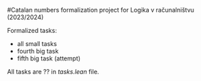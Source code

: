 #Catalan numbers formalization project for Logika v računalništvu (2023/2024)

Formalized tasks: 
- all small tasks
- fourth big task 
- fifth big task (attempt)

All tasks are ?? in *tasks.lean* file.
